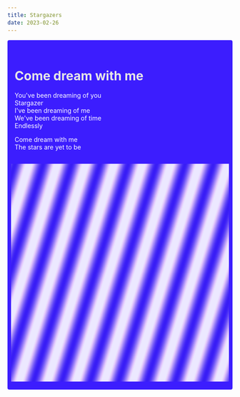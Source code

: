 ```yaml
---
title: Stargazers
date: 2023-02-26
---
```


<div style="background: hsl(248.2, 99.1%, 55.5%); padding: 16px 8px 1px 8px; border-radius: 4px;">

<div style="color: hsl(0, 0%, 90%); padding: 8px 8px 1px 8px;">

# Come dream with me

<div style="color: white;">

You've been dreaming of you<br />
Stargazer<br />
I've been dreaming of me<br />
We've been dreaming of time<br />
Endlessly

Come dream with me<br />
The stars are yet to be

</div>

</div>

<div style="opacity: 90%;">

![](assets/stargazers.png)

</div>

</div>
